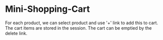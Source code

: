 # Mini-Shopping-Cart
 For each product, we can select product and use '+' link to add this to cart. The cart items are stored in the session. The cart can be emptied by the delete link.
